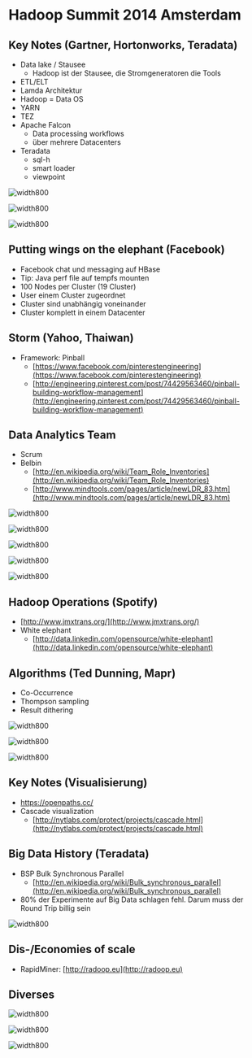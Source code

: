# Hadoop Summit 2014 Amsterdam


## Key Notes (Gartner, Hortonworks, Teradata)

- Data lake / Stausee
    + Hadoop ist der Stausee, die Stromgeneratoren die Tools
- ETL/ELT
- Lamda Architektur
- Hadoop = Data OS
- YARN
- TEZ
- Apache Falcon
    + Data processing workflows
    + über mehrere Datacenters
- Teradata
    + sql-h
    + smart loader
    + viewpoint


![width800](images/DSC_0009.JPG)<br/>


![width800](images/DSC_0010.JPG)<br/>


![width800](images/DSC_0011.JPG)<br/>


## Putting wings on the elephant (Facebook)
- Facebook chat und messaging auf HBase
- Tip: Java perf file auf tempfs mounten
- 100 Nodes per Cluster (19 Cluster)
- User einem Cluster zugeordnet
- Cluster sind unabhängig voneinander
- Cluster komplett in einem Datacenter


## Storm (Yahoo, Thaiwan)
- Framework: Pinball
    + [https://www.facebook.com/pinterestengineering](https://www.facebook.com/pinterestengineering)
    + [http://engineering.pinterest.com/post/74429563460/pinball-building-workflow-management](http://engineering.pinterest.com/post/74429563460/pinball-building-workflow-management)


## Data Analytics Team
- Scrum
- Belbin
    + [http://en.wikipedia.org/wiki/Team_Role_Inventories](http://en.wikipedia.org/wiki/Team_Role_Inventories)
    + [http://www.mindtools.com/pages/article/newLDR_83.htm](http://www.mindtools.com/pages/article/newLDR_83.htm)


![width800](images/DSC_0013.JPG)<br/>


![width800](images/DSC_0014.JPG)<br/>


![width800](images/DSC_0015.JPG)<br/>


![width800](images/DSC_0017.JPG)<br/>


![width800](images/DSC_0018.JPG)<br/>


## Hadoop Operations (Spotify)

- [http://www.jmxtrans.org/](http://www.jmxtrans.org/)
- White elephant
    + [http://data.linkedin.com/opensource/white-elephant](http://data.linkedin.com/opensource/white-elephant)


## Algorithms (Ted Dunning, Mapr)
- Co-Occurrence
- Thompson sampling
- Result dithering


![width800](images/DSC_0019.JPG)<br/>


![width800](images/DSC_0020.JPG)<br/>


![width800](images/DSC_0022.JPG)<br/>

## Key Notes (Visualisierung)

- https://openpaths.cc/
- Cascade visualization
    + [http://nytlabs.com/protect/projects/cascade.html](http://nytlabs.com/protect/projects/cascade.html)

## Big Data History (Teradata)

- BSP Bulk Synchronous Parallel
    + [http://en.wikipedia.org/wiki/Bulk_synchronous_parallel](http://en.wikipedia.org/wiki/Bulk_synchronous_parallel)
- 80% der Experimente auf Big Data schlagen fehl. Darum muss der Round Trip billig sein


![width800](images/DSC_0026.JPG)<br/>


## Dis-/Economies of scale
- RapidMiner: [http://radoop.eu](http://radoop.eu)


## Diverses


![width800](images/DSC_0023.JPG)<br/>


![width800](images/DSC_0024.JPG)<br/>


![width800](images/DSC_0025.JPG)<br/>